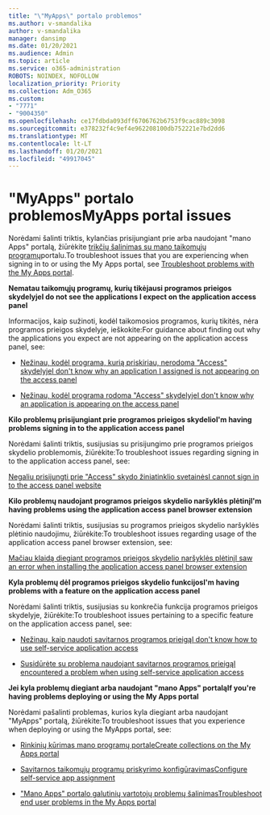 ```yaml
---
title: "\"MyApps\" portalo problemos"
ms.author: v-smandalika
author: v-smandalika
manager: dansimp
ms.date: 01/20/2021
ms.audience: Admin
ms.topic: article
ms.service: o365-administration
ROBOTS: NOINDEX, NOFOLLOW
localization_priority: Priority
ms.collection: Adm_O365
ms.custom:
- "7771"
- "9004350"
ms.openlocfilehash: ce17fdbda093dff6706762b6753f9cac889c3098
ms.sourcegitcommit: e378232f4c9ef4e962208100db752221e7bd2dd6
ms.translationtype: MT
ms.contentlocale: lt-LT
ms.lasthandoff: 01/20/2021
ms.locfileid: "49917045"
---
```

# <a name="myapps-portal-issues"></a><span data-ttu-id="3f516-102">"MyApps" portalo problemos</span><span class="sxs-lookup"><span data-stu-id="3f516-102">MyApps portal issues</span></span>

<span data-ttu-id="3f516-103">Norėdami šalinti triktis, kylančias prisijungiant prie arba naudojant "mano Apps" portalą, žiūrėkite [trikčių šalinimas su mano taikomųjų programų](https://docs.microsoft.com/azure/active-directory/user-help/my-apps-portal-end-user-troubleshoot)portalu.</span><span class="sxs-lookup"><span data-stu-id="3f516-103">To troubleshoot issues that you are experiencing when signing in to or using the My Apps portal, see [Troubleshoot problems with the My Apps portal](https://docs.microsoft.com/azure/active-directory/user-help/my-apps-portal-end-user-troubleshoot).</span></span>

<span data-ttu-id="3f516-104">**Nematau taikomųjų programų, kurių tikėjausi programos prieigos skydelyje**</span><span class="sxs-lookup"><span data-stu-id="3f516-104">**I do not see the applications I expect on the application access panel**</span></span>

<span data-ttu-id="3f516-105">Informacijos, kaip sužinoti, kodėl taikomosios programos, kurių tikitės, nėra programos prieigos skydelyje, ieškokite:</span><span class="sxs-lookup"><span data-stu-id="3f516-105">For guidance about finding out why the applications you expect are not appearing on the application access panel, see:</span></span>

- [<span data-ttu-id="3f516-106">Nežinau, kodėl programa, kurią priskiriau, nerodoma "Access" skydelyje</span><span class="sxs-lookup"><span data-stu-id="3f516-106">I don't know why an application I assigned is not appearing on the access panel</span></span>](https://docs.microsoft.com/azure/active-directory/application-access-panel-unexpected-application-not-appearing/)
     
- [<span data-ttu-id="3f516-107">Nežinau, kodėl programa rodoma "Access" skydelyje</span><span class="sxs-lookup"><span data-stu-id="3f516-107">I don't know why an application is appearing on the access panel</span></span>](https://docs.microsoft.com/azure/active-directory/application-access-panel-unexpected-application-appears/)

<span data-ttu-id="3f516-108">**Kilo problemų prisijungiant prie programos prieigos skydelio**</span><span class="sxs-lookup"><span data-stu-id="3f516-108">**I'm having problems signing in to the application access panel**</span></span>

<span data-ttu-id="3f516-109">Norėdami šalinti triktis, susijusias su prisijungimo prie programos prieigos skydelio problemomis, žiūrėkite:</span><span class="sxs-lookup"><span data-stu-id="3f516-109">To troubleshoot issues regarding signing in to the application access panel, see:</span></span>

[<span data-ttu-id="3f516-110">Negaliu prisijungti prie "Access" skydo žiniatinklio svetainės</span><span class="sxs-lookup"><span data-stu-id="3f516-110">I cannot sign in to the access panel website</span></span>](https://docs.microsoft.com/azure/active-directory/manage-apps/application-sign-in-other-problem-access-panel)

<span data-ttu-id="3f516-111">**Kilo problemų naudojant programos prieigos skydelio naršyklės plėtinį**</span><span class="sxs-lookup"><span data-stu-id="3f516-111">**I'm having problems using the application access panel browser extension**</span></span>

<span data-ttu-id="3f516-112">Norėdami šalinti triktis, susijusias su programos prieigos skydelio naršyklės plėtinio naudojimu, žiūrėkite:</span><span class="sxs-lookup"><span data-stu-id="3f516-112">To troubleshoot issues regarding usage of the application access panel browser extension, see:</span></span>

[<span data-ttu-id="3f516-113">Mačiau klaidą diegiant programos prieigos skydelio naršyklės plėtinį</span><span class="sxs-lookup"><span data-stu-id="3f516-113">I saw an error when installing the application access panel browser extension</span></span>](https://docs.microsoft.com/azure/active-directory/application-access-panel-extension-problem-installing/)

<span data-ttu-id="3f516-114">**Kyla problemų dėl programos prieigos skydelio funkcijos**</span><span class="sxs-lookup"><span data-stu-id="3f516-114">**I'm having problems with a feature on the application access panel**</span></span>

<span data-ttu-id="3f516-115">Norėdami šalinti triktis, susijusias su konkrečia funkcija programos prieigos skydelyje, žiūrėkite:</span><span class="sxs-lookup"><span data-stu-id="3f516-115">To troubleshoot issues pertaining to a specific feature on the application access panel, see:</span></span>

- [<span data-ttu-id="3f516-116">Nežinau, kaip naudoti savitarnos programos prieigą</span><span class="sxs-lookup"><span data-stu-id="3f516-116">I don't know how to use self-service application access</span></span>](https://docs.microsoft.com/azure/active-directory/manage-apps/access-panel-manage-self-service-access) 

- [<span data-ttu-id="3f516-117">Susidūrėte su problema naudojant savitarnos programos prieigą</span><span class="sxs-lookup"><span data-stu-id="3f516-117">I encountered a problem when using self-service application access</span></span>](https://docs.microsoft.com/azure/active-directory/manage-apps/access-panel-manage-self-service-access)
    
<span data-ttu-id="3f516-118">**Jei kyla problemų diegiant arba naudojant "mano Apps" portalą**</span><span class="sxs-lookup"><span data-stu-id="3f516-118">**If you're having problems deploying or using the My Apps portal**</span></span>

<span data-ttu-id="3f516-119">Norėdami pašalinti problemas, kurios kyla diegiant arba naudojant "MyApps" portalą, žiūrėkite:</span><span class="sxs-lookup"><span data-stu-id="3f516-119">To troubleshoot issues that you experience when deploying or using the MyApps portal, see:</span></span>

- [<span data-ttu-id="3f516-120">Rinkinių kūrimas mano programų portale</span><span class="sxs-lookup"><span data-stu-id="3f516-120">Create collections on the My Apps portal</span></span>](https://docs.microsoft.com/azure/active-directory/manage-apps/access-panel-collections) 
    
- [<span data-ttu-id="3f516-121">Savitarnos taikomųjų programų priskyrimo konfigūravimas</span><span class="sxs-lookup"><span data-stu-id="3f516-121">Configure self-service app assignment</span></span>](https://docs.microsoft.com/azure/active-directory/manage-apps/manage-self-service-access)
     
- [<span data-ttu-id="3f516-122">"Mano Apps" portalo galutinių vartotojų problemų šalinimas</span><span class="sxs-lookup"><span data-stu-id="3f516-122">Troubleshoot end user problems in the My Apps portal</span></span>](https://docs.microsoft.com/azure/active-directory/user-help/my-apps-portal-end-user-troubleshoot)



